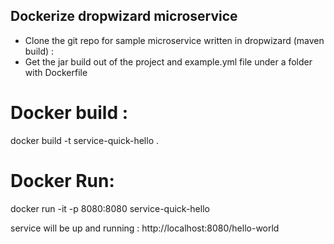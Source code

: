## Dockerize dropwizard microservice

- Clone the git repo for sample microservice written in dropwizard (maven build) : <GIT link to be passed>
- Get the jar build out of the project and example.yml file under a folder with Dockerfile

# Docker build :

docker build -t service-quick-hello .

# Docker Run:

docker run -it -p 8080:8080 service-quick-hello

service will be up and running : http://localhost:8080/hello-world
